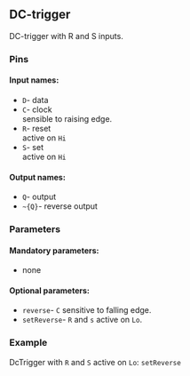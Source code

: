 ## DC-trigger

DC-trigger with R and S inputs.

### Pins

#### Input names:

- `D`- data
- `C`- clock  
  sensible to raising edge.
- `R`- reset  
  active on `Hi`
- `S`- set  
  active on `Hi`

#### Output names:

- `Q`- output
- `~{Q}`- reverse output

### Parameters

#### Mandatory parameters:

- none

#### Optional parameters:

- `reverse`- `C` sensitive to falling edge.
- `setReverse`- `R` and `s` active on `Lo`.

### Example

DcTrigger with `R` and `S` active on `Lo`: `setReverse` 